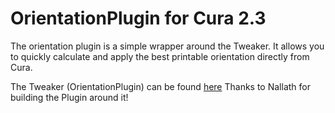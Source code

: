 # OrientationPlugin for Cura 2.3

The orientation plugin is a simple wrapper around the Tweaker. It allows you to quickly calculate and apply the best printable orientation directly from Cura.

The Tweaker (OrientationPlugin) can be found [here](https://github.com/nallath/CuraOrientationPlugin)
Thanks to Nallath for building the Plugin around it!
